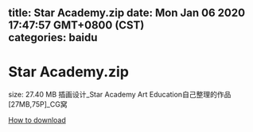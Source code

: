 
title: Star Academy.zip
date: Mon Jan 06 2020 17:47:57 GMT+0800 (CST)    
categories: baidu
---

# Star Academy.zip
size: 27.40 MB
 插画设计_Star Academy Art Education自己整理的作品[27MB,75P]_CG窝
 

[How to download](https://bpcam.bemobtrk.com/go/2ceec3aa-1ca2-46d6-b9ff-aaa5c184517c?jno=5008)